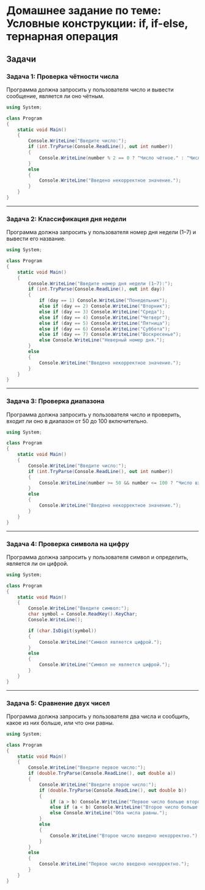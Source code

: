 
# Домашнее задание по теме: Условные конструкции: if, if-else, тернарная операция

## Задачи

### Задача 1: Проверка чётности числа

Программа должна запросить у пользователя число и вывести сообщение, является ли оно чётным.

```csharp
using System;

class Program
{
    static void Main()
    {
        Console.WriteLine("Введите число:");
        if (int.TryParse(Console.ReadLine(), out int number))
        {
            Console.WriteLine(number % 2 == 0 ? "Число чётное." : "Число нечётное.");
        }
        else
        {
            Console.WriteLine("Введено некорректное значение.");
        }
    }
}
```

---

### Задача 2: Классификация дня недели

Программа должна запросить у пользователя номер дня недели (1–7) и вывести его название.

```csharp
using System;

class Program
{
    static void Main()
    {
        Console.WriteLine("Введите номер дня недели (1–7):");
        if (int.TryParse(Console.ReadLine(), out int day))
        {
            if (day == 1) Console.WriteLine("Понедельник");
            else if (day == 2) Console.WriteLine("Вторник");
            else if (day == 3) Console.WriteLine("Среда");
            else if (day == 4) Console.WriteLine("Четверг");
            else if (day == 5) Console.WriteLine("Пятница");
            else if (day == 6) Console.WriteLine("Суббота");
            else if (day == 7) Console.WriteLine("Воскресенье");
            else Console.WriteLine("Неверный номер дня.");
        }
        else
        {
            Console.WriteLine("Введено некорректное значение.");
        }
    }
}
```

---

### Задача 3: Проверка диапазона

Программа должна запросить у пользователя число и проверить, входит ли оно в диапазон от 50 до 100 включительно.

```csharp
using System;

class Program
{
    static void Main()
    {
        Console.WriteLine("Введите число:");
        if (int.TryParse(Console.ReadLine(), out int number))
        {
            Console.WriteLine(number >= 50 && number <= 100 ? "Число входит в диапазон." : "Число не входит в диапазон.");
        }
        else
        {
            Console.WriteLine("Введено некорректное значение.");
        }
    }
}
```

---

### Задача 4: Проверка символа на цифру

Программа должна запросить у пользователя символ и определить, является ли он цифрой.

```csharp
using System;

class Program
{
    static void Main()
    {
        Console.WriteLine("Введите символ:");
        char symbol = Console.ReadKey().KeyChar;
        Console.WriteLine();

        if (char.IsDigit(symbol))
        {
            Console.WriteLine("Символ является цифрой.");
        }
        else
        {
            Console.WriteLine("Символ не является цифрой.");
        }
    }
}
```

---

### Задача 5: Сравнение двух чисел

Программа должна запросить у пользователя два числа и сообщить, какое из них больше, или что они равны.

```csharp
using System;

class Program
{
    static void Main()
    {
        Console.WriteLine("Введите первое число:");
        if (double.TryParse(Console.ReadLine(), out double a))
        {
            Console.WriteLine("Введите второе число:");
            if (double.TryParse(Console.ReadLine(), out double b))
            {
                if (a > b) Console.WriteLine("Первое число больше второго.");
                else if (a < b) Console.WriteLine("Второе число больше первого.");
                else Console.WriteLine("Оба числа равны.");
            }
            else
            {
                Console.WriteLine("Второе число введено некорректно.");
            }
        }
        else
        {
            Console.WriteLine("Первое число введено некорректно.");
        }
    }
}
```


